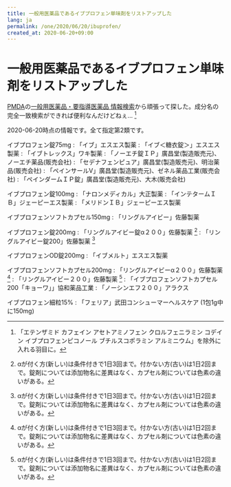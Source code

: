 ```yaml
---
title: 一般用医薬品であるイブプロフェン単味剤をリストアップした
lang: ja
permalink: /one/2020/06/20/ibuprofen/
created_at: 2020-06-20+09:00
---
```


# 一般用医薬品であるイブプロフェン単味剤をリストアップした

[PMDA](https://www.pmda.go.jp/)の[一般用医薬品・要指導医薬品 情報検索](https://www.pmda.go.jp/PmdaSearch/otcSearch/)から頑張って探した。成分名の完全一致検索ができれば便利なんだけどねぇ… [^NotInclude]

2020-06-20時点の情報です。全て指定第2類です。

イブプロフェン錠75mg
: 「イブ」エスエス製薬
: 「イブ＜糖衣錠＞」エスエス製薬
: 「イブトレックス」ワキ製薬
: 「ノーエチ錠ＩＰ」廣昌堂(製造販売元)、ノーエチ薬品(販売会社)
: 「セデナフェンピュア」廣昌堂(製造販売元)、明治薬品(販売会社)
: 「ペインサールV」廣昌堂(製造販売元)、ゼネル薬品工業(販売会社)
: 「ペインダームＩＰ錠」廣昌堂(製造販売元)、大木(販売会社)

イブプロフェン錠100mg
: 「ナロンメディカル」大正製薬
: 「インテタームＩＢ」ジェーピーエス製薬
: 「メリドンＩＢ」ジェーピーエス製薬

イブプロフェンソフトカプセル150mg
: 「リングルアイビー」佐藤製薬

イブプロフェン錠200mg
: 「リングルアイビー錠α２００」佐藤製薬 [^Ringl-IB]
: 「リングルアイビー錠200」佐藤製薬 [^Ringl-IB]

イブプロフェンOD錠200mg
: 「イブメルト」エスエス製薬

イブプロフェンソフトカプセル200mg
: 「リングルアイビーα２００」佐藤製薬 [^Ringl-IB]
: 「リングルアイビー２００」佐藤製薬 [^Ringl-IB]
: 「イブプロフェンソフトカプセル200「キョーワ」」協和薬品工業
: 「ノーシンエフ２００」アラクス

イブプロフェン細粒15%
: 「フェリア」武田コンシューマーヘルスケア (1包1g中に150mg)

[^NotInclude]: 「エテンザミド カフェイン アセトアミノフェン クロルフェニラミン コデイン イブプロフェンピコノール ブチルスコポラミン アルミニウム」を除外に入れる羽目に。

[^Ringl-IB]: αが付く方(新しい)は条件付きで1日3回まで。付かない方(古い)は1日2回まで。錠剤については添加物名に差異はなく、カプセル剤については色素の違いがある。
